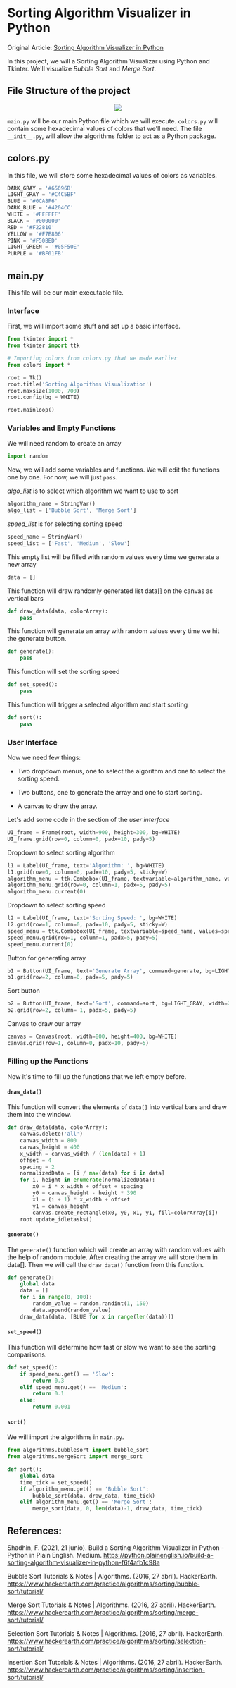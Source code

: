 # Sorting Algorithm Visualizer in Python

Original Article: [Sorting Algorithm Visualizer in Python](https://python.plainenglish.io/build-a-sorting-algorithm-visualizer-in-python-f6f4afb1c98a)

In this project, we will a Sorting Algorithm Visualizar using Python and Tkinter. We'll visualize *Bubble Sort* and *Merge Sort*.

## File Structure of the project

<p align="center">
    <img src="images/file_structure.png"/>
</p>

`main.py` will be our main Python file which we will execute. `colors.py` will contain some hexadecimal values of colors that we'll need. The file `__init__.py`, will allow the algorithms folder to act as a Python package. 

## colors.py

In this file, we will store some hexadecimal values of colors as variables. 

```python
DARK_GRAY = '#65696B'
LIGHT_GRAY = '#C4C5BF'
BLUE = '#0CA8F6'
DARK_BLUE = '#4204CC'
WHITE = '#FFFFFF'
BLACK = '#000000'
RED = '#F22810'
YELLOW = '#F7E806'
PINK = '#F50BED'
LIGHT_GREEN = '#05F50E'
PURPLE = '#BF01FB'
```

## main.py

This file will be our main executable file. 

### Interface

First, we will import some stuff and set up a basic interface.

```python
from tkinter import *
from tkinter import ttk

# Importing colors from colors.py that we made earlier
from colors import *

root = Tk()
root.title('Sorting Algorithms Visualization')
root.maxsize(1000, 700)
root.config(bg = WHITE)

root.mainloop()
```

### Variables and Empty Functions

We will need random to create an array
```python
import random
```

Now, we will add some variables and functions. We will edit the functions one by one. For now, we will just `pass`.


*algo_list* is to select which algorithm we want to use to sort
```python
algorithm_name = StringVar()
algo_list = ['Bubble Sort', 'Merge Sort']
```

*speed_list* is for selecting sorting speed
```python
speed_name = StringVar()
speed_list = ['Fast', 'Medium', 'Slow']
```

This empty list will be filled with random values every time we generate a new array 
```python
data = []
```

This function will draw randomly generated list data[] on the canvas as vertical bars
```python
def draw_data(data, colorArray):
    pass
```

This function will generate an array with random values every time we hit the generate button.
```python
def generate():
    pass
```

This function will set the sorting speed
```python
def set_speed():
    pass
```

This function will trigger a selected algorithm and start sorting
```python
def sort():
    pass
```

### User Interface

Now we need few things:

- Two dropdown menus, one to select the algorithm and one to select the sorting speed.

- Two buttons, one to generate the array and one to start sorting.

- A canvas to draw the array.

Let's add some code in the section of the *user interface*

```python
UI_frame = Frame(root, width=900, height=300, bg=WHITE)
UI_frame.grid(row=0, column=0, padx=10, pady=5)
```

Dropdown to select sorting algorithm
```python
l1 = Label(UI_frame, text='Algorithm: ', bg=WHITE)
l1.grid(row=0, column=0, padx=10, pady=5, sticky=W)
algorithm_menu = ttk.Combobox(UI_frame, textvariable=algorithm_name, values=algorithm_list)
algorithm_menu.grid(row=0, column=1, padx=5, pady=5)
algorithm_menu.current(0)
```

Dropdown to select sorting speed
```python
l2 = Label(UI_frame, text='Sorting Speed: ', bg=WHITE)
l2.grid(row=1, column=0, padx=10, pady=5, sticky=W)
speed_menu = ttk.Combobox(UI_frame, textvariable=speed_name, values=speed_list)
speed_menu.grid(row=1, column=1, padx=5, pady=5)
speed_menu.current(0)
```

Button for generating array
```python
b1 = Button(UI_frame, text='Generate Array', command=generate, bg=LIGHT_GRAY, width=20)
b1.grid(row=2, column=0, padx=5, pady=5)
```

Sort button
```python
b2 = Button(UI_frame, text='Sort', command=sort, bg=LIGHT_GRAY, width=20)
b2.grid(row=2, column= 1, padx=5, pady=5)
```

Canvas to draw our array
```python
canvas = Canvas(root, width=800, height=400, bg=WHITE)
canvas.grid(row=1, column=0, padx=10, pady=5)
```

### Filling up the Functions

Now it's time to fill up the functions that we left empty before.

#### `draw_data()`

This function will convert the elements of `data[]` into vertical bars and draw them into the window. 

```python
def draw_data(data, colorArray):
    canvas.delete('all')
    canvas_width = 800
    canvas_height = 400
    x_width = canvas_width / (len(data) + 1)
    offset = 4
    spacing = 2
    normalizedData = [i / max(data) for i in data]
    for i, height in enumerate(normalizedData):
        x0 = i * x_width + offset + spacing
        y0 = canvas_height - height * 390
        x1 = (i + 1) * x_width + offset
        y1 = canvas_height
        canvas.create_rectangle(x0, y0, x1, y1, fill=colorArray[i])
    root.update_idletasks()
```

#### `generate()`

The `generate()` function which will create an array with random values with the help of random module. After creating the array we will store them in data[]. Then we will call the `draw_data()` function from this function.

```python
def generate():
    global data
    data = []
    for i in range(0, 100):
        random_value = random.randint(1, 150)
        data.append(random_value)
    draw_data(data, [BLUE for x in range(len(data))])
```

#### `set_speed()`

This function will determine how fast or slow we want to see the sorting comparisons.

```python
def set_speed():
    if speed_menu.get() == 'Slow':
        return 0.3
    elif speed_menu.get() == 'Medium':
        return 0.1
    else:
        return 0.001
```

#### `sort()`

We will import the algorithms in `main.py`. 

```python
from algorithms.bubblesort import bubble_sort
from algorithms.mergeSort import merge_sort
```

```python
def sort():
    global data
    time_tick = set_speed()
    if algorithm_menu.get() == 'Bubble Sort':
        bubble_sort(data, draw_data, time_tick)
    elif algorithm_menu.get() == 'Merge Sort':
        merge_sort(data, 0, len(data)-1, draw_data, time_tick)
```

## References:

Shadhin, F. (2021, 21 junio). Build a Sorting Algorithm Visualizer in Python - Python in Plain English. Medium. https://python.plainenglish.io/build-a-sorting-algorithm-visualizer-in-python-f6f4afb1c98a

Bubble Sort Tutorials & Notes | Algorithms. (2016, 27 abril). HackerEarth. https://www.hackerearth.com/practice/algorithms/sorting/bubble-sort/tutorial/

Merge Sort Tutorials & Notes | Algorithms. (2016, 27 abril). HackerEarth. https://www.hackerearth.com/practice/algorithms/sorting/merge-sort/tutorial/

Selection Sort Tutorials & Notes | Algorithms. (2016, 27 abril). HackerEarth. https://www.hackerearth.com/practice/algorithms/sorting/selection-sort/tutorial/

Insertion Sort Tutorials & Notes | Algorithms. (2016, 27 abril). HackerEarth. https://www.hackerearth.com/practice/algorithms/sorting/insertion-sort/tutorial/